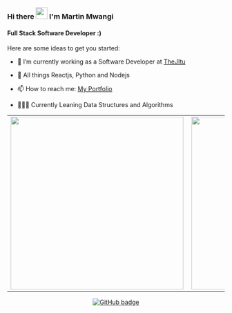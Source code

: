 <!-- [Marville001](https://raw.githubusercontent.com/marville001/marville001/main/marville001.png) -->
### Hi there <img src="https://user-images.githubusercontent.com/5679180/79618120-0daffb80-80be-11ea-819e-d2b0fa904d07.gif" width="27px"> I'm Martin Mwangi

#### Full Stack Software Developer :)

Here are some ideas to get you started:

- 🔭 I’m currently working as a Software Developer at [TheJItu](https://thejitu.com/)
- 🌱 All things Reactjs, Python and Nodejs

- 📫 How to reach me: [My Portfolio](https://thereactivedeveloper.com/)
- 👨🏽‍💻 Currently Leaning Data Structures and Algorithms

<center>
  <table>
  <tr>
      <td><img width="400px" align="left" src="https://github-readme-stats.vercel.app/api?username=marville001&count_private=true&show_icons=true&theme=dark&layout=compact" /></td>
      <td><img width="400px" src="https://github-readme-streak-stats.herokuapp.com/?user=marville001&theme=dark" /></td>      
  </tr>   
  </table>
</center>
   

<p align="center">
  <a href="https://github.com/marville001?tab=followers">
    <img src="https://img.shields.io/github/followers/marville001?label=Followers&logo=GitHub&style=for-the-badge" alt="GitHub badge" />
  </a>
</p>
